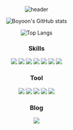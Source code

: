 
<div align="center">

![header](https://capsule-render.vercel.app/api?type=cylinder&color=auto&height=100&section=header&text=Welcome!%20I'm%20FrontEnd%20Developer&fontSize=30&animation=fadeIn)

![Boyoon's GitHub stats](https://github-readme-stats.vercel.app/api?username=kimboyoon&show_icons=true&theme=highcontrast)

![Top Langs](https://github-readme-stats.vercel.app/api/top-langs/?username=kimboyoon&layout=compact&theme=highcontrast)
</div>

<div align="center">
  
### Skills
<p display="inline">
  <img src="https://img.shields.io/badge/javascript-F7DF1E?style=for-the-badge&logo=javascript&logoColor=black"/> 
  <img src="https://img.shields.io/badge/react-61DAFB?style=for-the-badge&logo=react&logoColor=black"/> 
  <img src="https://img.shields.io/badge/typescript-3178C6?style=for-the-badge&logo=typescript&logoColor=white"/> 
  <img src="https://img.shields.io/badge/html5-E34F26?style=for-the-badge&logo=html5&logoColor=white"/>
  <img src="https://img.shields.io/badge/css3-1572B6?style=for-the-badge&logo=CSS3&logoColor=white"/>
  <img src="https://img.shields.io/badge/Sass-CC6699?style=for-the-badge&logo=sass&logoColor=fff"/>
  <img src="https://img.shields.io/badge/styledcomponent-DB7093?style=for-the-badge&logo=styled-components&logoColor=white"> 
</p>

### Tool #
<div>
  <img src="https://img.shields.io/badge/vsCode-007ACC?style=for-the-badge&logo=Visual Studio Code&logoColor=white"/>
  <img src="https://img.shields.io/badge/Git-F05032?style=for-the-badge&logo=Git&logoColor=white"/> 
  <img src="https://img.shields.io/badge/GitHub-181717?style=for-the-badge&logo=GitHub&logoColor=white"/>
  <img src="https://img.shields.io/badge/notion-000000?style=for-the-badge&logo=Notion&logoColor=white"> 
  <img src="https://img.shields.io/badge/trello-0052CC?style=for-the-badge&logo=trello&logoColor=fff"/>
</div>

### Blog
<a href="https://velog.io/@kby0908"><img src="https://img.shields.io/badge/velog-20C997?style=for-the-badge&logo=velog&logoColor=fff"/></a>
  
</div>
